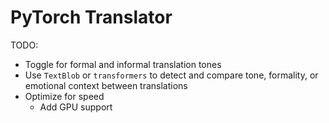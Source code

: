 # PyTorch Translator

TODO:
* Toggle for formal and informal translation tones
* Use `TextBlob` or `transformers` to detect and compare tone, formality, or emotional context between translations
* Optimize for speed
  * Add GPU support
